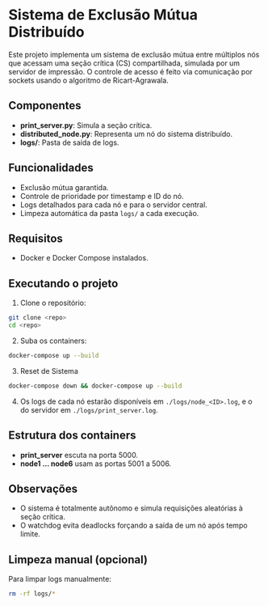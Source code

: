 # Sistema de Exclusão Mútua Distribuído

Este projeto implementa um sistema de exclusão mútua entre múltiplos nós que acessam uma seção crítica (CS) compartilhada, simulada por um servidor de impressão. O controle de acesso é feito via comunicação por sockets usando o algoritmo de Ricart-Agrawala.

## Componentes
- **print_server.py**: Simula a seção crítica.
- **distributed_node.py**: Representa um nó do sistema distribuído.
- **logs/**: Pasta de saída de logs.

## Funcionalidades
- Exclusão mútua garantida.
- Controle de prioridade por timestamp e ID do nó.
- Logs detalhados para cada nó e para o servidor central.
- Limpeza automática da pasta `logs/` a cada execução.

## Requisitos
- Docker e Docker Compose instalados.

## Executando o projeto

1. Clone o repositório:
```bash
git clone <repo>
cd <repo>
```

2. Suba os containers:
```bash
docker-compose up --build
```

3. Reset de Sistema 
```bash
docker-compose down && docker-compose up --build
```

4. Os logs de cada nó estarão disponíveis em `./logs/node_<ID>.log`, e o do servidor em `./logs/print_server.log`.

## Estrutura dos containers
- **print_server** escuta na porta 5000.
- **node1 ... node6** usam as portas 5001 a 5006.

## Observações
- O sistema é totalmente autônomo e simula requisições aleatórias à seção crítica.
- O watchdog evita deadlocks forçando a saída de um nó após tempo limite.

## Limpeza manual (opcional)
Para limpar logs manualmente:
```bash
rm -rf logs/*

